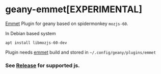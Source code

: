 geany-emmet[EXPERIMENTAL]
========================

[Emmet](http://emmet.io/) Plugin for geany based on spidermonkey `mozjs-60`.

In Debian based system

`apt install libmozjs-60-dev`


Plugin needs [emmet](https://github.com/emmetio/emmet) build and stored in
`~/.config/geany/plugins/emmet`



### See [Release](geany-emmet/releases) for supported js.     
